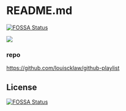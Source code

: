 # README.md
[![FOSSA Status](https://app.fossa.com/api/projects/git%2Bgithub.com%2Flouiscklaw%2Fgithub-playlist.svg?type=shield)](https://app.fossa.com/projects/git%2Bgithub.com%2Flouiscklaw%2Fgithub-playlist?ref=badge_shield)


![](https://github.com/louiscklaw/github-playlist/workflows/build%20matrix/badge.svg)

### repo
https://github.com/louiscklaw/github-playlist

## License
[![FOSSA Status](https://app.fossa.com/api/projects/git%2Bgithub.com%2Flouiscklaw%2Fgithub-playlist.svg?type=large)](https://app.fossa.com/projects/git%2Bgithub.com%2Flouiscklaw%2Fgithub-playlist?ref=badge_large)